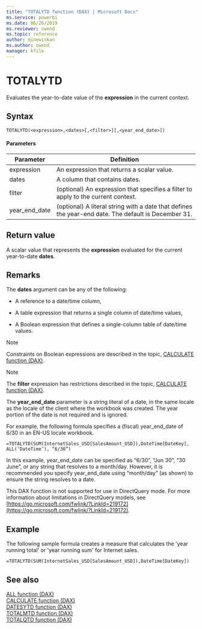 ```yaml
---
title: "TOTALYTD function (DAX) | Microsoft Docs"
ms.service: powerbi 
ms.date: 06/26/2019
ms.reviewer: owend
ms.topic: reference
author: minewiskan
ms.author: owend
manager: kfile
---
```

# TOTALYTD
Evaluates the year-to-date value of the **expression** in the current context.  
  
## Syntax  
  
```dax
TOTALYTD(<expression>,<dates>[,<filter>][,<year_end_date>])  
```
  
#### Parameters  
  
|Parameter|Definition|  
|-------------|--------------|  
|expression|An expression that returns a scalar value.|  
|dates|A column that contains dates.|  
|filter|(optional) An expression that specifies a filter to apply to the current context.|  
|year_end_date|(optional) A literal string with a date that defines the year-end date. The default is December 31.|  
  
## Return value  
A scalar value that represents the **expression** evaluated for the current year-to-date **dates**.  
  
## Remarks  
The **dates** argument can be any of the following:  
  
-   A reference to a date/time column,  
  
-   A table expression that returns a single column of date/time values,  
  
-   A Boolean expression that defines a single-column table of date/time values.  
  
> [!NOTE]  
> Constraints on Boolean expressions are described in the topic, [CALCULATE function &#40;DAX&#41;](calculate-function-dax.md).  
  
> [!NOTE]  
> The **filter** expression has restrictions described in the topic, [CALCULATE function &#40;DAX&#41;](calculate-function-dax.md).  
  
The **year_end_date** parameter is a string literal of a date, in the same locale as the locale of the client where the workbook was created. The year portion of the date is not required and is ignored.  
  
For example, the following formula specifies a (fiscal) year_end_date of 6/30 in an EN-US locale workbook.  
  
```dax
=TOTALYTD(SUM(InternetSales_USD[SalesAmount_USD]),DateTime[DateKey], ALL(‘DateTime’), “6/30”)  
```

In this example, year_end_date can be specified as “6/30”, “Jun 30”, “30 June”, or any string that resolves to a month/day. However, it is recommended you specify year_end_date using “month/day” (as shown) to ensure the string resolves to a date.  
  
This DAX function is not supported for use in DirectQuery mode. For more information about limitations in DirectQuery models, see  [https://go.microsoft.com/fwlink/?LinkId=219172](https://go.microsoft.com/fwlink/?LinkId=219172).  
  
## Example  
The following sample formula creates a measure that calculates the 'year running total' or 'year running sum' for Internet sales.  
  
```dax
=TOTALYTD(SUM(InternetSales_USD[SalesAmount_USD]),DateTime[DateKey])  
```
  
## See also  
[ALL function &#40;DAX&#41;](all-function-dax.md)  
[CALCULATE function &#40;DAX&#41;](calculate-function-dax.md)  
[DATESYTD function &#40;DAX&#41;](datesytd-function-dax.md)  
[TOTALMTD function &#40;DAX&#41;](totalmtd-function-dax.md)  
[TOTALQTD function &#40;DAX&#41;](totalqtd-function-dax.md)  
 
  
